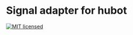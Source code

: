 # Signal adapter for hubot
[![MIT licensed](https://img.shields.io/badge/license-MIT-blue.svg)](https://tldrlegal.com/license/mit-license#summary)
